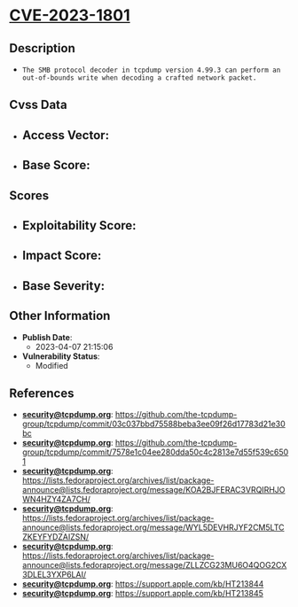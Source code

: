 
# [CVE-2023-1801](https://cve.mitre.org/cgi-bin/cvename.cgi?name=CVE-2023-1801)

## Description

- `The SMB protocol decoder in tcpdump version 4.99.3 can perform an out-of-bounds write when decoding a crafted network packet.`

## Cvss Data

- **Access Vector**:
  - 
- **Base Score**:
  - 

## Scores

- **Exploitability Score**:
  - 
- **Impact Score**:
  - 
- **Base Severity**:
  - 

## Other Information

- **Publish Date**:
  - 2023-04-07 21:15:06
- **Vulnerability Status**:
  - Modified

## References

- **security@tcpdump.org**: https://github.com/the-tcpdump-group/tcpdump/commit/03c037bbd75588beba3ee09f26d17783d21e30bc
- **security@tcpdump.org**: https://github.com/the-tcpdump-group/tcpdump/commit/7578e1c04ee280dda50c4c2813e7d55f539c6501
- **security@tcpdump.org**: https://lists.fedoraproject.org/archives/list/package-announce@lists.fedoraproject.org/message/KOA2BJFERAC3VRQIRHJOWN4HZY4ZA7CH/
- **security@tcpdump.org**: https://lists.fedoraproject.org/archives/list/package-announce@lists.fedoraproject.org/message/WYL5DEVHRJYF2CM5LTCZKEYFYDZAIZSN/
- **security@tcpdump.org**: https://lists.fedoraproject.org/archives/list/package-announce@lists.fedoraproject.org/message/ZLLZCG23MU6O4QOG2CX3DLEL3YXP6LAI/
- **security@tcpdump.org**: https://support.apple.com/kb/HT213844
- **security@tcpdump.org**: https://support.apple.com/kb/HT213845
